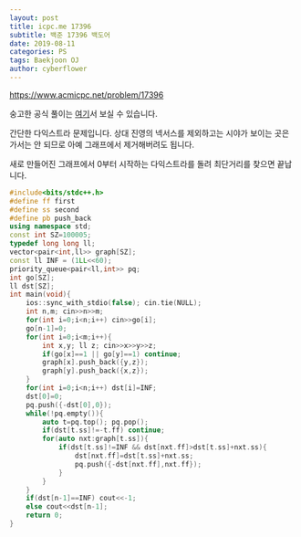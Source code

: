 ```yaml
---
layout: post
title: icpc.me 17396
subtitle: 백준 17396 백도어
date: 2019-08-11
categories: PS
tags: Baekjoon OJ
author: cyberflower
---
```


<https://www.acmicpc.net/problem/17396>

숭고한 공식 풀이는 [여기](https://drive.google.com/file/d/1XwcQgX81fR_2ULyzXoY1DZ1Y9EsXyu-_/view)서 보실 수 있습니다.

간단한 다익스트라 문제입니다. 상대 진영의 넥서스를 제외하고는 시야가 보이는 곳은 가서는 안 되므로 아예 그래프에서 제거해버려도 됩니다.

새로 만들어진 그래프에서 0부터 시작하는 다익스트라를 돌려 최단거리를 찾으면 끝납니다.


```cpp
#include<bits/stdc++.h>
#define ff first
#define ss second
#define pb push_back
using namespace std;
const int SZ=100005;
typedef long long ll;
vector<pair<int,ll>> graph[SZ];
const ll INF = (1LL<<60);
priority_queue<pair<ll,int>> pq;
int go[SZ];
ll dst[SZ];
int main(void){
	ios::sync_with_stdio(false); cin.tie(NULL);
	int n,m; cin>>n>>m;
	for(int i=0;i<n;i++) cin>>go[i];
	go[n-1]=0;
	for(int i=0;i<m;i++){
		int x,y; ll z; cin>>x>>y>>z;
		if(go[x]==1 || go[y]==1) continue;
		graph[x].push_back({y,z});
		graph[y].push_back({x,z});		
	}
	for(int i=0;i<n;i++) dst[i]=INF;
	dst[0]=0;
	pq.push({-dst[0],0});
	while(!pq.empty()){
		auto t=pq.top(); pq.pop();
		if(dst[t.ss]!=-t.ff) continue;
		for(auto nxt:graph[t.ss]){
			if(dst[t.ss]!=INF && dst[nxt.ff]>dst[t.ss]+nxt.ss){
				dst[nxt.ff]=dst[t.ss]+nxt.ss;
				pq.push({-dst[nxt.ff],nxt.ff});
			}
		}
	}
	if(dst[n-1]==INF) cout<<-1;
	else cout<<dst[n-1];
	return 0;
}
```
